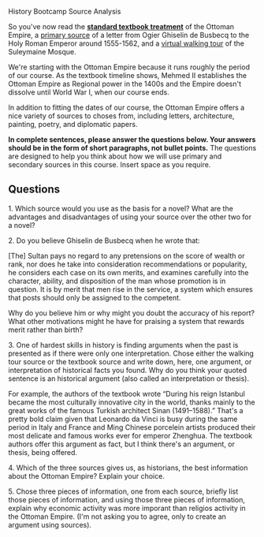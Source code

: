 History Bootcamp Source Analysis

So you've now read the [**standard textbook
treatment**](http://go.galegroup.com.ndcproxy.mnpals.net/ps/retrieve.do?inPS=true&prodId=GVRL&userGroupName=mnanorman&docId=GALE|CX2587300152&contentSegment=&searchId=R3&tabID=T003&resultListType=RESULT_LIST&currentPosition=4&searchResultsType=) of the Ottoman Empire, a [primary
source](http://www.fordham.edu/HALSAll/MOD/1555busbecq.asp) of a letter
from Ogier Ghiselin de Busbecq to the Holy Roman Emperor around
1555-1562, and a [virtual walking
tour](http://www.saudiaramcoworld.com/issue/200605/suleymaniye/default.htm)
of the Suleymaine Mosque.

We're starting with the Ottoman Empire because it runs roughly the
period of our course. As the textbook timeline shows, Mehmed II
establishes the Ottoman Empire as Regional power in the 1400s and the
Empire doesn't dissolve until World War I, when our course ends.

In addition to fitting the dates of our course, the Ottoman Empire
offers a nice variety of sources to choses from, including letters,
architecture, painting, poetry, and diplomatic papers.

**In complete sentences, please answer the questions below. Your answers
should be in the form of short paragraphs, not bullet points.** The
questions are designed to help you think about how we will use primary
and secondary sources in this course. Insert space as you require.

Questions
---------

1\. Which source would you use as the basis for a novel? What are the
advantages and disadvantages of using your source over the other two for
a novel?

2\. Do you believe Ghiselin de Busbecq when he wrote that:

\[The\] Sultan pays no regard to any pretensions on the score of wealth
or rank, nor does he take into consideration recommendations or
popularity, he considers each case on its own merits, and examines
carefully into the character, ability, and disposition of the man whose
promotion is in question. It is by merit that men rise in the service, a
system which ensures that posts should only be assigned to the
competent.

Why do you believe him or why might you doubt the accuracy of his
report? What other motivations might he have for praising a system that
rewards merit rather than birth?

3\. One of hardest skills in history is finding arguments when the past
is presented as if there were only one interpretation. Chose either the
walking tour source or the textbook source and write down, here, one
argument, or interpretation of historical facts you found. Why do you
think your quoted sentence is an historical argument (also called an
interpretation or thesis).

For example, the authors of the textbook wrote “During his reign
Istanbul became the most culturally innovative city in the world, thanks
mainly to the great works of the famous Turkish architect Sinan
(1491–1588).” That's a pretty bold claim given that Leonardo da Vinci is
busy during the same period in Italy and France and Ming Chinese
porcelein artists produced their most delicate and famous works ever for
emperor Zhenghua. The textbook authors offer this argument as fact, but
I think there's an argument, or thesis, being offered.

4\. Which of the three sources gives us, as historians, the best
information about the Ottoman Empire? Explain your choice.

5\. Chose three pieces of information, one from each source, briefly list
those pieces of information, and using those three pieces of
information, explain why economic activity was more imporant than
religios activity in the Ottoman Empire. (I'm not asking you to agree,
only to create an argument using sources).
